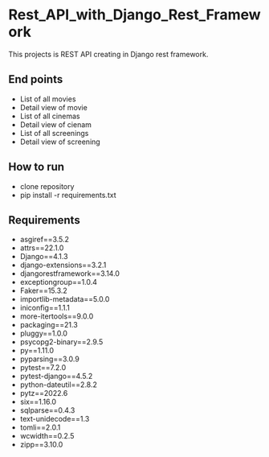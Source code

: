 # Rest_API_with_Django_Rest_Framework
This projects is REST API creating in Django rest framework. 

## End points

* List of all movies
* Detail view of movie
* List of all cinemas
* Detail view of cienam
* List of all screenings
* Detail view of screening


## How to run
* clone repository
* pip install -r requirements.txt


## Requirements

* asgiref==3.5.2
* attrs==22.1.0
* Django==4.1.3
* django-extensions==3.2.1
* djangorestframework==3.14.0
* exceptiongroup==1.0.4
* Faker==15.3.2
* importlib-metadata==5.0.0
* iniconfig==1.1.1
* more-itertools==9.0.0
* packaging==21.3
* pluggy==1.0.0
* psycopg2-binary==2.9.5
* py==1.11.0
* pyparsing==3.0.9
* pytest==7.2.0
* pytest-django==4.5.2
* python-dateutil==2.8.2
* pytz==2022.6
* six==1.16.0
* sqlparse==0.4.3
* text-unidecode==1.3
* tomli==2.0.1
* wcwidth==0.2.5
* zipp==3.10.0
